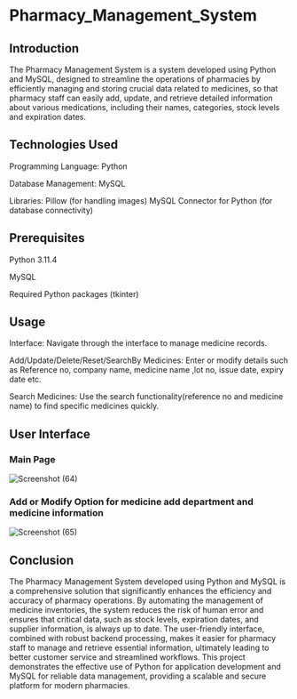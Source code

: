 # Pharmacy_Management_System
## Introduction
The Pharmacy Management System is a system developed using Python and MySQL, designed to streamline the operations of pharmacies by efficiently managing and storing crucial data related to medicines, so that pharmacy staff can easily add, update, and retrieve detailed information about various medications, including their names, categories, stock levels and expiration dates.
## Technologies Used
Programming Language: Python

Database Management: MySQL

Libraries:
Pillow (for handling images)
MySQL Connector for Python (for database connectivity)
## Prerequisites
Python 3.11.4

MySQL

Required Python packages (tkinter)
## Usage
Interface: Navigate through the interface to manage medicine records.

Add/Update/Delete/Reset/SearchBy Medicines: Enter or modify details such as Reference no, company name, medicine name ,lot no, issue date, expiry date etc.

Search Medicines: Use the search functionality(reference no and medicine name) to find specific medicines quickly.

## User Interface
  ### Main Page
 ![Screenshot (64)](https://github.com/user-attachments/assets/633ac087-d967-48ac-b885-a16bb9459516)
 ### Add or Modify Option for medicine add department and medicine information
 ![Screenshot (65)](https://github.com/user-attachments/assets/69912653-af99-46cf-a9ae-b71742f4f4e0)
## Conclusion
The Pharmacy Management System developed using Python and MySQL is a comprehensive solution that significantly enhances the efficiency and accuracy of pharmacy operations. By automating the management of medicine inventories, the system reduces the risk of human error and ensures that critical data, such as stock levels, expiration dates, and supplier information, is always up to date. The user-friendly interface, combined with robust backend processing, makes it easier for pharmacy staff to manage and retrieve essential information, ultimately leading to better customer service and streamlined workflows. This project demonstrates the effective use of Python for application development and MySQL for reliable data management, providing a scalable and secure platform for modern pharmacies.

 


  

